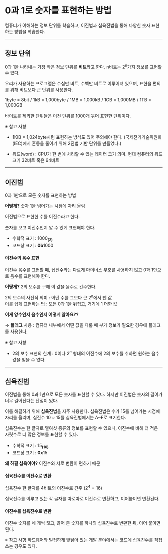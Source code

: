 # 0과 1로 숫자를 표현하는 방법
컴퓨터가 이해하는 정보 단위를 학습하고, 이진법과 십육진법을 통해 다양한 숫자 표현하는 방법을 학습한다.

---
## 정보 단위
0과 1을 나타내는 가장 작은 정보 단위를 **비트**라고 한다. n비트는 2<sup>n</sup>가지 정보를 표현할 수 있다.

우리가 사용하는 프로그램은 수십만 비트, 수백만 비트로 이루어져 있으며, 표현을 편의를 위해 비트보다 큰 단위를 사용한다.

1byte = 8bit /
1kB = 1,000byte /
1MB = 1,000kB /
1GB = 1,000MB /
1TB = 1,000GB

바이트를 제외한 단위들은 이전 단위를 1000개 묶어 표현한 단위이다.

※ 참고 사항
- 1KiB = 1,024byte처럼 표현하는 방식도 있어 주의해야 한다.
(국제전기기술위원회(IEC)에서 혼동을 줄이기 위해 2진법 기반 단위를 만들었다.)

- 워드(word) : CPU가 한 번에 처리할 수 있는 데이터 크기 의미. 현대 컴퓨터의 워드 크기 32비트 혹은 64비트

    
---
## 이진법
0과 1만으로 모든 숫자를 표현하는 방법

**어떻게?**  숫자 1을 넘어가는 시점에 자리 올림

이진법으로 표현한 수를 이진수라고 한다.

숫자를 보고 이진수인지 알 수 있게 표현해야 한다.
- 수학적 표기 : 1000<b><sub>(2)</sub></b>
- 코드상 표기 : <b>0b</b>1000
    
#### 이진수의 음수 표현

이진수 음수를 표현할 때, 십진수와는 다르게 마이너스 부호를 사용하지 않고 0과 1만으로 음수를 표현해야 한다.
        
**어떻게?**  2의 보수를 구해 이 값을 음수로 간주한다.
        
2의 보수의 사전적 의미 : 어떤 수를 그보다 큰 $2^n$에서 뺀 값  
이를 쉽게 표현하는 법 : 모든 0과 1을 뒤집고, 거기에 1 더한 값
   
**이게 양수인지 음수인지 어떻게 알아요??**
        
→ **플래그** 사용 : 컴퓨터 내부에서 어떤 값을 다룰 때 부가 정보가 필요한 경우에 플래그를 사용한다.
        
    
※ 참고 사항
- 2의 보수 표현의 한계 : 0이나 $2^n$ 형태의 이진수에 2의 보수를 취하면 원하는 음수값을 얻을 수 없다.
    
---
## 십육진법
이진법을 통해 0과 1만으로 모든 숫자를 표현할 수 있다.
하지만 이진법은 숫자의 길이가 너무 길어진다는 단점이 있다.

이를 해결하기 위해 **십육진법**을 자주 사용한다.
십육진법은 수가 15를 넘어가는 시점에 자리를 올리며, 십진수 10 ~ 15를 십육진법에서는 A~F로 표기한다.

십육진수는 한 글자로 열여섯 종류의 정보를 표현할 수 있으니, 이진수에 비해 더 적은 자릿수로 더 많은 정보를 표현할 수 있다.
- 수학적 표기 : 15<b><sub>(16)</sub></b>
- 코드상 표기 : **0x**15
    
    
**왜 하필 십육이야?** 이진수와 서로 변환이 편하기 때문

#### 십육진수를 이진수로 변환
십육진수 한 글자를 4비트의 이진수로 간주 ($2^4 = 16$)
        
십육진수를 이루고 있는 각 글자를 따로따로 이진수로 변환하고, 이어붙이면 변환된다.
        
#### 이진수를 십육진수로 변환
이진수 숫자를 네 개씩 끊고, 끊어 준 숫자를 하나의 십육진수로 변환한 뒤, 이어 붙이면 된다.


        

※ 참고 사항
하드웨어와 밀접하게 맞닿아 있는 개발 분야에서는 코드에 십육진수를 직접 쓰는 경우도 있다.
